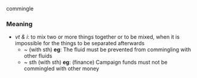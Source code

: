 commingle
### Meaning
+ _vt & i_: to mix two or more things together or to be mixed, when it is impossible for the things to be separated afterwards
	+  ~ (with sth) __eg__: The fluid must be prevented from commingling with other fluids
	+  ~ sth (with sth) __eg__: (finance) Campaign funds must not be commingled with other money
